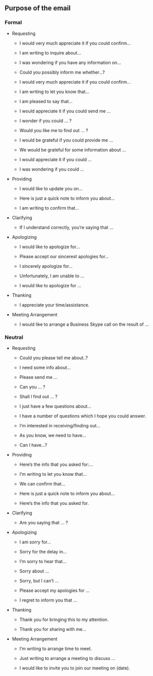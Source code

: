 Purpose of the email
--------------------

### Formal

-   Requesting

    -   I would very much appreciate it if you could confirm...

    -   I am writing to inquire about...

    -   I was wondering if you have any information on...

    -   Could you possibly inform me whether...?

    -   I would very much appreciate it if you could confirm...

    -   I am writing to let you know that...

    -   I am pleased to say that...

    -   I would appreciate it if you could send me ...

    -   I wonder if you could ... ?

    -   Would you like me to find out ... ?

    -   I would be grateful if you could provide me ...

    -   We would be grateful for some information about ...

    -   I would appreciate it if you could ...

    -   I was wondering if you could ...

-   Providing

    -   I would like to update you on...

    -   Here is just a quick note to inform you about...

    -   I am writing to confirm that...

-   Clarifying

    -   If I understand correctly, you’re saying that ...

-   Apologizing

    -   I would like to apologize for...

    -   Please accept our sincerest apologies for...

    -   I sincerely apologize for...

    -   Unfortunately, I am unable to ...

    -   I would like to apologize for ...

-   Thanking

    -   I appreciate your time/assistance.

-   Meeting Arrangement

    -   I would like to arrange a Business Skype call on the result of
        ...

### Neutral

-   Requesting

    -   Could you please tell me about..?

    -   I need some info about...

    -   Please send me ...

    -   Can you ... ?

    -   Shall l find out ... ?

    -   I just have a few questions about...

    -   I have a number of questions which I hope you could answer.

    -   I’m interested in receiving/finding out...

    -   As you know, we need to have...

    -   Can I have...?

-   Providing

    -   Here’s the info that you asked for:...

    -   I’m writing to let you know that...

    -   We can confirm that...

    -   Here is just a quick note to inform you about...

    -   Here’s the info that you asked for.

-   Clarifying

    -   Are you saying that ... ?

-   Apologizing

    -   I am sorry for...

    -   Sorry for the delay in...

    -   I’m sorry to hear that...

    -   Sorry about ...

    -   Sorry, but I can’t ...

    -   Please accept my apologies for ...

    -   I regret to inform you that ...

-   Thanking

    -   Thank you for bringing this to my attention.

    -   Thank you for sharing with me...

-   Meeting Arrangement

    -   I’m writing to arrange time to meet.

    -   Just writing to arrange a meeting to discuss ...

    -   I would like to invite you to join our meeting on (date).


